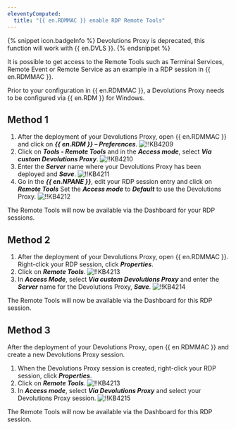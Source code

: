 ```yaml
---
eleventyComputed:
  title: "{{ en.RDMMAC }} enable RDP Remote Tools"
---
```

{% snippet icon.badgeInfo %}
Devolutions Proxy is deprecated, this function will work with {{ en.DVLS }}.
{% endsnippet %}

It is possible to get access to the Remote Tools such as Terminal Services, Remote Event or Remote Service as an example in a RDP session in {{ en.RDMMAC }}.

Prior to your configuration in {{ en.RDMMAC }}, a Devolutions Proxy needs to be configured via {{ en.RDM }} for Windows.

## Method 1

1. After the deployment of your Devolutions Proxy, open {{ en.RDMMAC }} and click on ***{{ en.RDM }} – Preferences***.
![!!KB4209](https://cdnweb.devolutions.net/docs/en/kb/KB4209.png)
1. Click on ***Tools - Remote Tools*** and in the ***Access mode***, select ***Via custom Devolutions Proxy***.
![!!KB4210](https://cdnweb.devolutions.net/docs/en/kb/KB4210.png)
1. Enter the ***Server*** name where your Devolutions Proxy has been deployed and ***Save***.
![!!KB4211](https://cdnweb.devolutions.net/docs/en/kb/KB4211.png)
1. Go in the ***{{ en.NPANE }}***, edit your RDP session entry and click on ***Remote Tools*** Set the ***Access mode*** to ***Default*** to use the Devolutions Proxy.
![!!KB4212](https://cdnweb.devolutions.net/docs/en/kb/KB4212.png)

The Remote Tools will now be available via the Dashboard for your RDP sessions.

## Method 2

1. After the deployment of your Devolutions Proxy, open {{ en.RDMMAC }}. Right-click your RDP session, click ***Properties***.
1. Click on ***Remote Tools***.
![!!KB4213](https://cdnweb.devolutions.net/docs/en/kb/KB4213.png)
1. In ***Access Mode***, select ***Via custom Devolutions Proxy*** and enter the ***Server*** name for the Devolutions Proxy, ***Save***.
![!!KB4214](https://cdnweb.devolutions.net/docs/en/kb/KB4214.png)

The Remote Tools will now be available via the Dashboard for this RDP session.

## Method 3

After the deployment of your Devolutions Proxy, open {{ en.RDMMAC }} and create a new Devolutions Proxy session.

1. When the Devolutions Proxy session is created, right-click your RDP session, click ***Properties***.
1. Click on ***Remote Tools***.
![!!KB4213](https://cdnweb.devolutions.net/docs/en/kb/KB4213.png)
1. In ***Access mode***, select ***Via Devolutions Proxy*** and select your Devolutions Proxy session.
![!!KB4215](https://cdnweb.devolutions.net/docs/en/kb/KB4215.png)

The Remote Tools will now be available via the Dashboard for this RDP session.
